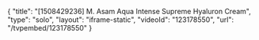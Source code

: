 {
    "title": "[1508429236] M. Asam Aqua Intense Supreme Hyaluron Cream",
    "type": "solo",
    "layout": "iframe-static",
    "videoId": "123178550",
    "url": "\/tvpembed\/123178550"
}